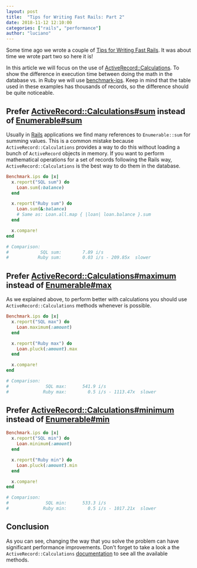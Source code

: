 ```yaml
---
layout: post
title:  "Tips for Writing Fast Rails: Part 2"
date: 2018-11-12 12:10:00
categories: ["rails", "performance"]
author: "luciano"
---
```


Some time ago we wrote a couple of [Tips for Writing Fast Rails](https://www.ombulabs.com/blog/performance/rails/writing-fast-rails.html). It was about time we wrote part two so here it is!

<!--more-->

In this article we will focus on the use of [ActiveRecord::Calculations](https://api.rubyonrails.org/classes/ActiveRecord/Calculations.html). To show the difference in execution time between doing the math in the database vs. in Ruby we will use [benchmark-ips](https://github.com/evanphx/benchmark-ips). Keep in mind that the table used in these examples has thousands of records, so the difference should be quite noticeable.

## Prefer [ActiveRecord::Calculations#sum](https://api.rubyonrails.org/classes/ActiveRecord/Calculations.html#method-i-sum) instead of [Enumerable#sum](https://apidock.com/rails/Enumerable/sum)

Usually in [Rails](https://rubyonrails.org/) applications we find many references to `Enumerable::sum` for summing values. This is a common mistake because `ActiveRecord::Calculations` provides a way to do this without loading a bunch of `ActiveRecord` objects in memory. If you want to perform mathematical operations for a set of records following the Rails way, `ActiveRecord::Calculations` is the best way to do them in the database.

```ruby
Benchmark.ips do |x|
  x.report("SQL sum") do
    Loan.sum(:balance)
  end

  x.report("Ruby sum") do
    Loan.sum(&:balance)
    # Same as: Loan.all.map { |loan| loan.balance }.sum
  end

  x.compare!
end

# Comparison:
#            SQL sum:        7.89 i/s
#           Ruby sum:        0.03 i/s - 209.85x  slower
```

## Prefer [ActiveRecord::Calculations#maximum](https://api.rubyonrails.org/classes/ActiveRecord/Calculations.html#method-i-maximum) instead of [Enumerable#max](https://apidock.com/ruby/Enumerable/max)

As we explained above, to perform better with calculations you should use `ActiveRecord::Calculations` methods whenever is possible.

```ruby
Benchmark.ips do |x|
  x.report("SQL max") do
    Loan.maximum(:amount)
  end

  x.report("Ruby max") do
    Loan.pluck(:amount).max
  end

  x.compare!
end

# Comparison:
#              SQL max:      541.9 i/s
#             Ruby max:        0.5 i/s - 1113.47x  slower
```

## Prefer [ActiveRecord::Calculations#minimum](https://api.rubyonrails.org/classes/ActiveRecord/Calculations.html#method-i-minimum) instead of [Enumerable#min](https://apidock.com/ruby/Enumerable/min)

```ruby
Benchmark.ips do |x|
  x.report("SQL min") do
    Loan.minimum(:amount)
  end

  x.report("Ruby min") do
    Loan.pluck(:amount).min
  end

  x.compare!
end

# Comparison:
#              SQL min:      533.3 i/s
#             Ruby min:        0.5 i/s - 1017.21x  slower
```

## Conclusion

As you can see, changing the way that you solve the problem can have significant performance improvements. Don't forget to take a look a the `ActiveRecord::Calculations` [documentation](https://api.rubyonrails.org/classes/ActiveRecord/Calculations.html) to see all the available methods.
